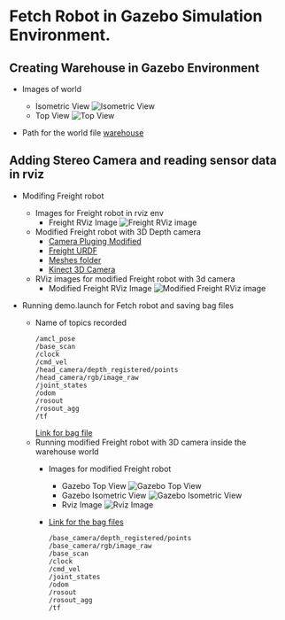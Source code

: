 # Fetch Robot in Gazebo Simulation Environment. 

## Creating Warehouse in Gazebo Environment
* Images of world
  * Isometric View ![Isometric View](https://github.com/Praveen290192/zebra_ws/blob/main/src/fetch_gazebo/fetch_gazebo/images/1.a.IsometricView.PNG) 
  * Top View ![Top View](https://github.com/Praveen290192/zebra_ws/blob/main/src/fetch_gazebo/fetch_gazebo/images/1.a.TopView.PNG)

* Path for the world file
   [warehouse](https://github.com/Praveen290192/zebra_ws/blob/58b5017a102c906ec5d096ca55edf4cb45d9b0bc/src/fetch_gazebo/fetch_gazebo/worlds/warehouse.sdf )

## Adding Stereo Camera and reading sensor data in rviz
* Modifing Freight robot
  * Images for Freight robot in rviz env
    * Freight RViz Image ![Freight RViz image](https://github.com/Praveen290192/zebra_ws/blob/main/src/fetch_gazebo/fetch_gazebo/images/2.a.i%20rviz%20freight%20robot.PNG)
  * Modified Freight robot with 3D Depth camera
    * [Camera Pluging Modified](https://github.com/Praveen290192/zebra_ws/blob/dec17bfbad9dd57e9e4c31447b3e1e735c919021/src/fetch_gazebo/fetch_gazebo/robots/freight.gazebo.xacro)
    * [Freight URDF](https://github.com/Praveen290192/zebra_ws/tree/main/src/fetch_gazebo/fetch_gazebo/models/robots)
    * [Meshes folder](https://github.com/Praveen290192/zebra_ws/tree/main/src/fetch_gazebo/fetch_gazebo/models/meshes)
    * [Kinect 3D Camera](https://github.com/Praveen290192/zebra_ws/tree/main/src/fetch_gazebo/fetch_gazebo/models/kinect)
  * RViz images for modified Freight robot with 3d camera
    * Modified Freight RViz Image ![Modified Freight RViz image](https://github.com/Praveen290192/zebra_ws/blob/main/src/fetch_gazebo/fetch_gazebo/images/2.a.iii%20rviz%20freight_3dcamera.PNG)
     

* Running demo.launch for Fetch robot and saving bag files
  * Name of topics recorded
     ```
     /amcl_pose
     /base_scan
     /clock
     /cmd_vel
     /head_camera/depth_registered/points
     /head_camera/rgb/image_raw
     /joint_states
     /odom
     /rosout
     /rosout_agg
     /tf
     ```
     [Link for bag file](https://drive.google.com/file/d/1AKlEBu3DUtMTTc23wiNYlKvnX_cA93E6/view?usp=sharing)
  * Running modified Freight robot with 3D camera inside the warehouse world
    * Images for modified Freight robot

      * Gazebo Top View ![Gazebo Top View](https://github.com/Praveen290192/zebra_ws/blob/main/src/fetch_gazebo/fetch_gazebo/images/2.c.i%20modified%20Freight%201.PNG)
      * Gazebo Isometric View ![Gazebo Isometric View](https://github.com/Praveen290192/zebra_ws/blob/main/src/fetch_gazebo/fetch_gazebo/images/2.c.i%20modified%20Freight%202.PNG)
      * Rviz Image ![Rviz Image](https://github.com/Praveen290192/zebra_ws/blob/main/src/fetch_gazebo/fetch_gazebo/images/2.c.i%20modified%20Freight%203.PNG)
    
    * [Link for the bag files](https://drive.google.com/file/d/1QUAMrxohTHVWMyMVbbG7K7VK8WKB6rc4/view?usp=sharing)
         ```
        /base_camera/depth_registered/points
        /base_camera/rgb/image_raw
        /base_scan
        /clock
        /cmd_vel
        /joint_states
        /odom
        /rosout
        /rosout_agg
        /tf
         ```
 
